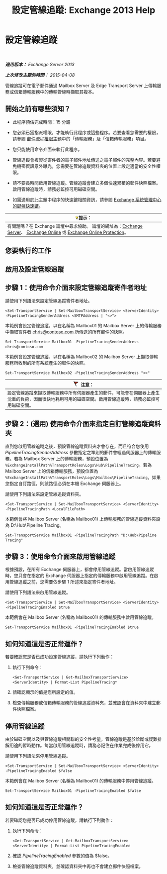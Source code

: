 ﻿---
title: '設定管線追蹤: Exchange 2013 Help'
TOCTitle: 設定管線追蹤
ms:assetid: 10293c83-2157-474e-840d-942e064a4672
ms:mtpsurl: https://technet.microsoft.com/zh-tw/library/JJ916678(v=EXCHG.150)
ms:contentKeyID: 52062515
ms.date: 05/21/2018
mtps_version: v=EXCHG.150
ms.translationtype: MT
---

# 設定管線追蹤

 

_**適用版本：** Exchange Server 2013_

_**上次修改主題的時間：** 2015-04-08_

管線追蹤可在電子郵件通過 Mailbox Server 及 Edge Transport Server 上傳輸服務或信箱傳輸服務中的傳輸管線時擷取其複本。

## 開始之前有哪些須知？

  - 此程序預估完成時間：15 分鐘

  - 您必須已獲指派權限，才能執行此程序或這些程序。若要查看您需要的權限，請參閱 [郵件流程權限](mail-flow-permissions-exchange-2013-help.md)主題中的「傳輸服務」及「信箱傳輸服務」項目。

  - 您只能使用命令介面來執行此程序。

  - 管線追蹤會複製從寄件者的電子郵件地址傳送之電子郵件的完整內容。若要避免機密資訊意外曝光，您需要在管線追蹤資料夾的位置上設定適當的安全性權限。

  - 請不要長時間啟用管線追蹤。管線追蹤會建立多個快速累積的郵件快照檔案。啟用管線追蹤時，請務必監控可用磁碟空間。

  - 如需適用於此主題中程序的快速鍵相關資訊，請參閱 [Exchange 系統管理中心的鍵盤快速鍵](keyboard-shortcuts-in-the-exchange-admin-center-exchange-online-protection-help.md)。

<table>
<thead>
<tr class="header">
<th><img src="images/Bb124558.tip(EXCHG.150).gif" title="提示" alt="提示" />提示：</th>
</tr>
</thead>
<tbody>
<tr class="odd">
<td>有問題嗎？在 Exchange 論壇中尋求協助。 論壇的網址為：<a href="https://go.microsoft.com/fwlink/p/?linkid=60612">Exchange Server</a>、 <a href="https://go.microsoft.com/fwlink/p/?linkid=267542">Exchange Online</a> 或 <a href="https://go.microsoft.com/fwlink/p/?linkid=285351">Exchange Online Protection</a>。</td>
</tr>
</tbody>
</table>


## 您要執行的工作

## 啟用及設定管線追蹤

## 步驟 1：使用命令介面來設定管線追蹤寄件者地址

請使用下列語法來設定管線追蹤寄件者地址。

    <Set-TransportService | Set-MailboxTransportService> <ServerIdentity> -PipelineTracingSenderAddress <SMTPAddress | "<>">

本範例會設定管線追蹤，以在名稱為 Mailbox01 的 Mailbox Server 上的傳輸服務中擷取寄件者 chris@contoso.com 所傳送的所有郵件的快照。

    Set-TransportService Mailbox01 -PipelineTracingSenderAddress chris@contoso.com

本範例會設定管線追蹤，以在名稱為 Mailbox02 的 Mailbox Server 上擷取傳輸服務所收到的所有系統產生的郵件的快照。

    Set-TransportService Mailbox02 -PipelineTracingSenderAddress "<>"

<table>
<thead>
<tr class="header">
<th><img src="images/Dd876857.Caution(EXCHG.150).gif" title="注意" alt="注意" />注意：</th>
</tr>
</thead>
<tbody>
<tr class="odd">
<td>設定管線追蹤來擷取傳輸服務中所有伺服器產生的郵件，可能會在伺服器上產生沈重的負荷，因而很快地耗用可用的磁碟空間。啟用管線追蹤時，請務必監控可用磁碟空間。</td>
</tr>
</tbody>
</table>


## 步驟 2：(選用) 使用命令介面來指定自訂管線追蹤資料夾

直到您啟用管線追蹤之後，預設管線追蹤資料夾才會存在，而且符合您使用 *PipelineTracingSenderAddress* 參數指定之準則的郵件會經過伺服器上的傳輸服務。若為 Mailbox Server 上的傳輸服務，預設位置為 `%ExchangeInstallPath%TransportRoles\Logs\Hub\PipelineTracing`。若為 Mailbox Server 上的信箱傳輸服務，預設位置為 `%ExchangeInstallPath%TransportRoles\Logs\Mailbox\PipelineTracing`。如果您指定自訂路徑，則該路徑必須在本機 Exchange 伺服器上。

請使用下列語法來設定管線追蹤資料夾。

    <Set-TransportService | Set-MailboxTransportService> <ServerIdentity> -PipelineTracingPath <LocalFilePath>

本範例會將 Mailbox Server (名稱為 Mailbox01) 上傳輸服務的管線追蹤資料夾設為 D:\\Hub\\Pipeline Tracing。

    Set-TransportService Mailbox01 -PipelineTracingPath "D:\Hub\Pipeline Tracing"

## 步驟 3：使用命令介面來啟用管線追蹤

根據預設，在所有 Exchange 伺服器上，都會停用管線追蹤。當啟用管線追蹤時，您只會在指定的 Exchange 伺服器上指定的傳輸服務中啟用管線追蹤。在啟用管線追蹤之前，您需要依步驟 1 所述來指定寄件者地址。

請使用下列語法來啟用管線追蹤。

    <Set-TransportService | Set-MailboxTransportService> <ServerIdentity> -PipelineTracingEnabled $true

本範例會在 Mailbox Server (名稱為 Mailbox01) 的傳輸服務中啟用管線追蹤。

    Set-TransportService Mailbox01 -PipelineTracingEnabled $true

## 如何知道這是否正常運作？

若要確認您是否已成功設定管線追蹤，請執行下列動作：

1.  執行下列命令：
    
        <Get-TransportService | Get-MailboxTransportService> <ServerIdentity> | Format-List PipelineTracing*

2.  請確認顯示的值是您所設定的值。

3.  檢查傳輸服務或信箱傳輸服務的管線追蹤資料夾，並確認會在資料夾中建立郵件快照檔案。

## 停用管線追蹤

由於磁碟空間以及與管線追蹤相關聯的安全性考量，管線追蹤是基於診斷或疑難排解用途的暫時動作。每當啟用管線追蹤時，請務必記住在作業完成後停用它。

請使用下列語法來停用管線追蹤。

    <Set-TransportService | Set-MailboxTransportService> <ServerIdentity> -PipelineTracingEnabled $false

本範例會在 Mailbox Server (名稱為 Mailbox01) 的傳輸服務中停用管線追蹤。

    Set-TransportService Mailbox01 -PipelineTracingEnabled $false

## 如何知道這是否正常運作？

若要確認您是否已成功停用管線追蹤，請執行下列動作：

1.  執行下列命令：
    
        <Get-TransportService | Get-MailboxTransportService> <ServerIdentity> | Format-List PipelineTracingEnabled

2.  確認 *PipelineTracingEnabled* 參數的值為 $false。

3.  檢查管線追蹤資料夾，並確認資料夾中再也不會建立郵件快照檔案。

